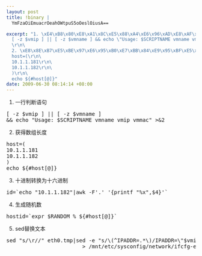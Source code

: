 ```yaml
--- 
layout: post
title: !binary |
  YmFzaOiEmuacrOeahOWtpuS5oOeslOiusA==

excerpt: "1. \xE4\xB8\x80\xE8\xA1\x8C\xE5\x88\xA4\xE6\x96\xAD\xE8\xAF\xAD\xE5\x8F\xA5\r\n\
  [ -z $vmip ] || [ -z $vmname ] && echo \"Usage: $SCRIPTNAME vmname vmip vmmac\" >&2\r\n\
  \r\n\
  2. \xE8\x8E\xB7\xE5\xBE\x97\xE6\x95\xB0\xE7\xBB\x84\xE9\x95\xBF\xE5\xBA\xA6\r\n\
  host=(\r\n\
  10.1.1.181\r\n\
  10.1.1.182\r\n\
  )\r\n\
  echo ${#host[@]}"
date: 2009-06-30 08:14:14 +08:00
---
```

1. 一行判断语句
<pre class=php name=code>[ -z $vmip ] || [ -z $vmname ] 
&& echo "Usage: $SCRIPTNAME vmname vmip vmmac" >&2</pre>

2. 获得数组长度
<pre class=php name=code>host=(
10.1.1.181
10.1.1.182
)
echo ${#host[@]}</pre>

3. 十进制转换为十六进制
<pre class=php name=code>id=`echo "10.1.1.182"|awk -F'.' '{printf "%x",$4}'`</pre>
<!--more-->
4. 生成随机数
<pre class=php name=code>hostid=`expr $RANDOM % ${#host[@]}`</pre>

5. sed替换文本
<pre class=php name=code>sed "s/\r//" eth0.tmp|sed -e "s/\(^IPADDR=.*\)/IPADDR=\"$vmip\"/" \
                        > /mnt/etc/sysconfig/network/ifcfg-eth0</pre>
